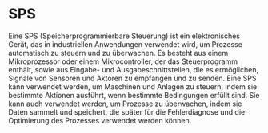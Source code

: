 # SPS

Eine SPS (Speicherprogrammierbare Steuerung) ist ein elektronisches Gerät, das in industriellen Anwendungen verwendet wird, um Prozesse automatisch zu steuern und zu überwachen. Es besteht aus einem Mikroprozessor oder einem Mikrocontroller, der das Steuerprogramm enthält, sowie aus Eingabe- und Ausgabeschnittstellen, die es ermöglichen, Signale von Sensoren und Aktoren zu empfangen und zu senden. Eine SPS kann verwendet werden, um Maschinen und Anlagen zu steuern, indem sie bestimmte Aktionen ausführt, wenn bestimmte Bedingungen erfüllt sind. Sie kann auch verwendet werden, um Prozesse zu überwachen, indem sie Daten sammelt und speichert, die später für die Fehlerdiagnose und die Optimierung des Prozesses verwendet werden können.

```{toctree}
```
